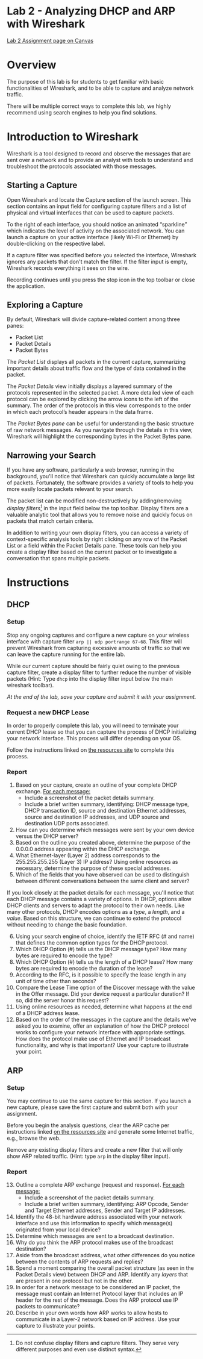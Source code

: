 # Lab 2 - Analyzing DHCP and ARP with Wireshark 
[Lab 2 Assignment page on Canvas](https://canvas.uw.edu/courses/1373089/assignments/5369617)

# Overview

The purpose of this lab is for students to get familiar with basic functionalities of Wireshark, and to be able to capture and analyze network traffic.

There will be multiple correct ways to complete this lab, we highly recommend using search engines to help you find solutions.

# Introduction to Wireshark

Wireshark is a tool designed to record and observe the messages that are sent over a network and to provide an analyst with tools to understand and troubleshoot the protocols associated with those messages.

## Starting a Capture

Open Wireshark and locate the Capture section of the launch screen. This section contains an input field for configuring capture filters and a list of physical and virtual interfaces that can be used to capture packets.

To the right of each interface, you should notice an animated “sparkline” which indicates the level of activity on the associated network. You can launch a capture on your active interface (likely Wi-Fi or Ethernet) by double-clicking on the respective label. 

If a capture filter was specified before you selected the interface, Wireshark ignores any packets that don't match the filter. If the filter input is empty, Wireshark records everything it sees on the wire. 

Recording continues until you press the stop icon in the top toolbar or close the application.

## Exploring a Capture

By default, Wireshark will divide capture-related content among three panes:

*   Packet List
*   Packet Details
*   Packet Bytes

The *Packet List* displays all packets in the current capture, summarizing important details about traffic flow and the type of data contained in the packet. 

The *Packet Details* view initially displays a layered summary of the protocols represented in the selected packet. A more detailed view of each protocol can be explored by clicking the arrow icons to the left of the summary. The order of the protocols in this view corresponds to the order in which each protocol’s header appears in the data frame. 

The *Packet Bytes pane* can be useful for understanding the basic structure of raw network messages. As you navigate through the details in this view, Wireshark will highlight the corresponding bytes in the Packet Bytes pane.

## Narrowing your Search

If you have any software, particularly a web browser, running in the background, you'll notice that Wireshark can quickly accumulate a large list of packets. Fortunately, the software provides a variety of tools to help you more easily locate packets relevant to your search.

The packet list can be modified non-destructively by adding/removing *display filters*[^filters] in the input field below the top toolbar. Display filters are a valuable analytic tool that allows you to remove noise and quickly focus on packets that match certain criteria.

In addition to writing your own display filters, you can access a variety of context-specific analysis tools by right clicking on any row of the Packet List or a field within the Packet Details pane. These tools can help you create a display filter based on the current packet or to investigate a conversation that spans multiple packets.

[^filters]: Do not confuse display filters and capture filters. They serve very different purposes and even use distinct syntax. 

# Instructions
## DHCP
### Setup

Stop any ongoing captures and configure a new capture on your wireless interface with capture filter `arp || udp portrange 67-68`. This filter will prevent Wireshark from capturing excessive amounts of traffic so that we can leave the capture running for the entire lab.

While our current capture should be fairly quiet owing to the previous capture filter, create a display filter to further reduce the number of visible packets (Hint: Type `dhcp` into the display filter input below the main wireshark toolbar).

*At the end of the lab, save your capture and submit it with your assignment.*

### Request a new DHCP Lease

In order to properly complete this lab, you will need to terminate your current DHCP lease so that you can capture the process of DHCP initializing your network interface. This process will differ depending on your OS. 

Follow the instructions linked on [the resources site](/resources/host-config/#renewing-dhcp-leases) to complete this process.

### Report

1.  Based on your capture, create an outline of your complete DHCP exchange. <u>For each message:</u>
    *   Include a screenshot of the packet details summary.
    *   Include a brief written summary, identifying: DHCP message type, DHCP transaction ID, source and destination Ethernet addresses, source and destination IP addresses, and UDP source and destination UDP ports associated.
1.  How can you determine which messages were sent by your own device versus the DHCP server?
1.  Based on the outline you created above, determine the purpose of the 0.0.0.0 address appearing within the DHCP exchange.
1.  What Ethernet-layer (Layer 2) address corresponds to the 255.255.255.255 (Layer 3) IP address? Using online resources as necessary, determine the purpose of these special addresses.
1.  Which of the fields that you have observed can be used to distinguish between different conversations between the same client and server?

If you look closely at the packet details for each message, you'll notice that each DHCP message contains a variety of options. In DHCP, options allow DHCP clients and servers to adapt the protocol to their own needs. Like many other protocols, DHCP encodes options as a *type*, a *length*, and a *value*. Based on this structure, we can continue to extend the protocol without needing to change the basic foundation.

6.  Using your search engine of choice, identify the IETF RFC (# and name) that defines the common option types for the DHCP protocol.
1.  Which DHCP Option (#) tells us the DHCP message type? How many bytes are required to encode the type?
1.  Which DHCP Option (#) tells us the length of a DHCP lease? How many bytes are required to encode the duration of the lease?
1.  According to the RFC, is it possible to specify the lease length in any unit of time other than seconds?
1.  Compare the Lease Time option of the Discover message with the value in the Offer message. Did your device request a particular duration? If so, did the server honor this request?
1.  Using online resources as needed, determine what happens at the end of a DHCP address lease.
1.  Based on the order of the messages in the capture and the details we've asked you to examine, offer an explanation of how the DHCP protocol works to configure your network interface with appropriate settings. How does the protocol make use of Ethernet and IP broadcast functionality, and why is that important? Use your capture to illustrate your point.

## ARP
### Setup

You may continue to use the same capture for this section. If you launch a new capture, please save the first capture and submit both with your assignment.

Before you begin the analysis questions, clear the ARP cache per instructions linked [on the resources site](/resources/host-config/#managing-arp-cache) and generate some Internet traffic, e.g., browse the web.

Remove any existing display filters and create a new filter that will only show ARP related traffic. (Hint: type `arp` in the display filter input).

### Report

13. Outline a complete ARP exchange (request and response). <u>For each message:</u> 
    - Include a screenshot of the packet details summary.  
    - Include a brief written summary, identifying: ARP Opcode, Sender and Target Ethernet addresses, Sender and Target IP addresses.
14. Identify the 48-bit hardware address associated with your network interface and use this information to specify which message(s) originated from your local device?
15. Determine which messages are sent to a broadcast destination.
16. Why do you think the ARP protocol makes use of the broadcast destination?
17. Aside from the broadcast address, what other differences do you notice between the contents of ARP requests and replies?
18. Spend a moment comparing the overall packet structure (as seen in the Packet Details view) between DHCP and ARP. Identify any *layers* that are present in one protocol but not in the other.
19. In order for a network message to be considered an IP packet, the message must contain an Internet Protocol layer that includes an IP header for the rest of the message. Does the ARP protocol use IP packets to communicate?
20. Describe in your own words how ARP works to allow hosts to communicate in a Layer-2 network based on IP address. Use your capture to illustrate your points.